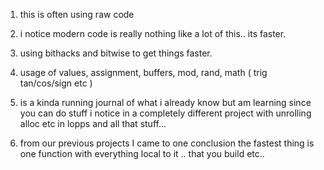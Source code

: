 1. this is often using raw code
2. i notice modern code is really nothing like a lot of this.. its faster.
3. using bithacks and bitwise to get things faster.
4. usage of values, assignment, buffers, mod, rand, math ( trig tan/cos/sign etc )

5. is a kinda running journal of what i already know but am learning since you can do stuff i notice in a completely different project with unrolling alloc etc in lopps and all that stuff... 

6. from our previous projects I came to one conclusion the fastest thing is one function with everything local to it .. that you build etc.. 
